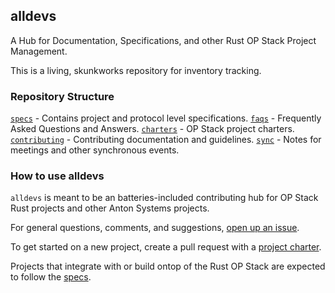 ## alldevs

A Hub for Documentation, Specifications, and other Rust OP Stack Project Management.

This is a living, skunkworks repository for inventory tracking.

### Repository Structure

[`specs`](./specs/) - Contains project and protocol level specifications.
[`faqs`](./faqs/) - Frequently Asked Questions and Answers.
[`charters`](./charters/) - OP Stack project charters.
[`contributing`](./contributing/) - Contributing documentation and guidelines.
[`sync`](./sync/) - Notes for meetings and other synchronous events.

### How to use alldevs

`alldevs` is meant to be an batteries-included contributing hub for OP Stack Rust projects and other Anton Systems projects.

For general questions, comments, and suggestions, [open up an issue](https://github.com/anton-rs/alldevs/issues/new).

To get started on a new project, create a pull request with a [project charter](./charters/draft.md).

Projects that integrate with or build ontop of the Rust OP Stack are expected to follow the [specs](./specs/).
